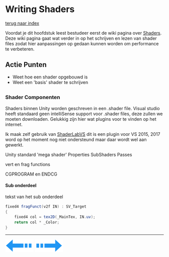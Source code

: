 # Writing Shaders
[terug naar index](/Index.md#scripting)  

Voordat je dit hoofdstuk leest bestudeer eerst de wiki pagina over [Shaders](/Graphics/ShadersPostProcessing.md). Deze wiki pagina gaat wat verder 
in op het schrijven en lezen van shader files zodat hier aanpassingen op gedaan kunnen worden om performance te verbeteren.  

## Actie Punten
* Weet hoe een shader opgebouwd is
* Weet een 'basis' shader te schrijven
##  

### Shader Componenten 

Shaders binnen Unity worden geschreven in een .shader file. Visual studio heeft standaard geen intelliSense support voor .shader files, deze zullen 
we moeten downloaden. Gelukkig zijn hier wat plugins voor te vinden op het internet.  

Ik maak zelf gebruik van [ShaderLabVS](https://forum.unity.com/threads/free-shaderlabvs-visual-studio-extension-for-unity-shaderlab-programming.425922/) dit 
is een plugin voor VS 2015, 2017 word op het moment nog niet ondersteund maar daar wordt wel aan gewerkt.  


Unity standard 'mega shader' 
Properties
SubShaders
Passes

vert en frag functions

CGPROGRAM en ENDCG

#### Sub onderdeel

tekst van het sub onderdeel

```glsl
fixed4 fragFunct(v2f IN) : SV_Target
{
	fixed4 col = tex2D(_MainTex, IN.uv);
	return col * _Color;
}
```
---
[![Last Page](/Afbeeldingen/Arrow_back_small.png)](/Scripting/GarbageCollector.md) [![Next Page](/Afbeeldingen/Arrow_next_small.png)](/Graphics/LevelOfDetail.md)